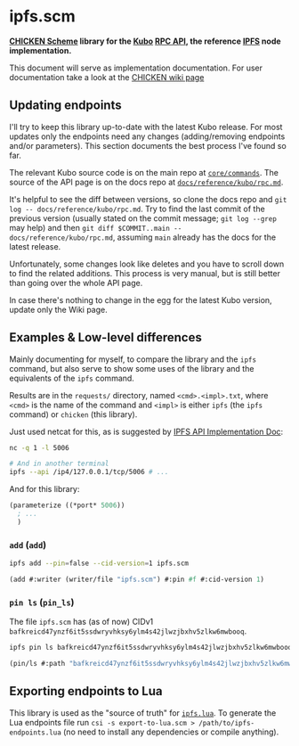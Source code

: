 # ipfs.scm

**[CHICKEN Scheme] library for the [Kubo] [RPC API], the reference [IPFS] node
implementation.**

This document will serve as implementation documentation. For user
documentation take a look at the [CHICKEN wiki page]

## Updating endpoints

I'll try to keep this library up-to-date with the latest Kubo release. For most
updates only the endpoints need any changes (adding/removing endpoints and/or
parameters). This section documents the best process I've found so far.

The relevant Kubo source code is on the main repo at
[`core/commands`](https://github.com/ipfs/kubo/tree/master/core/commands). The
source of the API page is on the docs repo at
[`docs/reference/kubo/rpc.md`](https://github.com/ipfs/ipfs-docs/blob/main/docs/reference/kubo/rpc.md).

It's helpful to see the diff between versions, so clone the docs repo and
`git log -- docs/reference/kubo/rpc.md`. Try to find the last commit of the
previous version (usually stated on the commit message; `git log --grep` may
help) and then `git diff $COMMIT..main -- docs/reference/kubo/rpc.md`, assuming
`main` already has the docs for the latest release.

Unfortunately, some changes look like deletes and you have to scroll down to
find the related additions. This process is very manual, but is still better
than going over the whole API page.

In case there's nothing to change in the egg for the latest Kubo version,
update only the Wiki page.

## Examples & Low-level differences

Mainly documenting for myself, to compare the library and the `ipfs` command,
but also serve to show some uses of the library and the equivalents of the
`ipfs` command.

Results are in the `requests/` directory, named `<cmd>.<impl>.txt`, where
`<cmd>` is the name of the command and `<impl>` is either `ipfs` (the `ipfs`
command) or `chicken` (this library).

Just used netcat for this, as is suggested by [IPFS API Implementation Doc]:

```sh
nc -q 1 -l 5006

# And in another terminal
ipfs --api /ip4/127.0.0.1/tcp/5006 # ...
```

And for this library:

```scm
(parameterize ((*port* 5006))
  ; ...
  )
```

### `add` (`add`)

```sh
ipfs add --pin=false --cid-version=1 ipfs.scm
```

```scm
(add #:writer (writer/file "ipfs.scm") #:pin #f #:cid-version 1)
```

### `pin ls` (`pin_ls`)

The file `ipfs.scm` has (as of now) CIDv1
`bafkreicd47ynzf6it5ssdwryvhksy6ylm4s42jlwzjbxhv5zlkw6mwbooq`.

```sh
ipfs pin ls bafkreicd47ynzf6it5ssdwryvhksy6ylm4s42jlwzjbxhv5zlkw6mwbooq
```

```scm
(pin/ls #:path "bafkreicd47ynzf6it5ssdwryvhksy6ylm4s42jlwzjbxhv5zlkw6mwbooq")
```

## Exporting endpoints to Lua

This library is used as the "source of truth" for [`ipfs.lua`]. To generate the
Lua endpoints file run `csi -s export-to-lua.scm > /path/to/ipfs-endpoints.lua`
(no need to install any dependencies or compile anything).

[CHICKEN Scheme]: https://call-cc.org
[CHICKEN wiki page]: https://wiki.call-cc.org/eggref/5/ipfs
[IPFS API Implementation Doc]: https://github.com/ipfs/kubo/blob/3902c9be004e0a0e550d57c07a7068c7890deee5/docs/implement-api-bindings.md
[IPFS]: https://ipfs.io
[Kubo]: https://github.com/ipfs/kubo
[RPC API]: https://docs.ipfs.io/reference/kubo/rpc
[`ipfs.lua`]: https://git.sr.ht/~siiky/ipfs.lua
